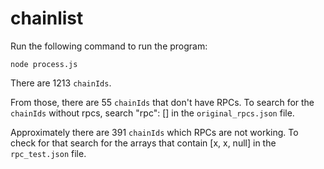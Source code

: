 # chainlist

Run the following command to run the program:

`node process.js`

There are 1213 `chainIds`.

From those, there are 55 `chainIds` that don't have RPCs. To search for the `chainIds` without rpcs, search "rpc": [] in the `original_rpcs.json` file.

Approximately there are 391 `chainIds` which RPCs are not working. To check for that search for the arrays that contain [x, x, null] in the `rpc_test.json` file.
